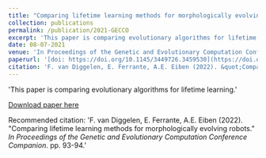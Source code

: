 ```yaml
---
title: "Comparing lifetime learning methods for morphologically evolving robots"
collection: publications
permalink: /publication/2021-GECCO
excerpt: 'This paper is comparing evolutionary algorithms for lifetime learning.'
date: 08-07-2021
venue: 'In Proceedings of the Genetic and Evolutionary Computation Conference Companion'
paperurl: '[doi: https://doi.org/10.1145/3449726.3459530](https://doi.org/10.1145/3449726.3459530)'
citation: 'F. van Diggelen, E. Ferrante, A.E. Eiben (2022). &quot;Comparing lifetime learning methods for morphologically evolving robots.&quot; <i>In Proceedings of the Genetic and Evolutionary Computation Conference Companion</i>. pp. 93-94.'
---
```

'This paper is comparing evolutionary algorithms for lifetime learning.'

[Download paper here](https://doi.org/10.1145/3449726.3459530)

Recommended citation: 'F. van Diggelen, E. Ferrante, A.E. Eiben (2022). &quot;Comparing lifetime learning methods for morphologically evolving robots.&quot; <i>In Proceedings of the Genetic and Evolutionary Computation Conference Companion</i>. pp. 93-94.'
